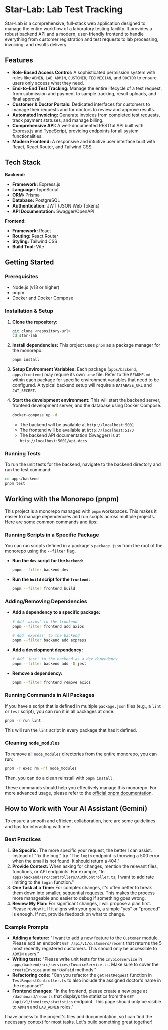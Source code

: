 # Star-Lab: Lab Test Tracking

Star-Lab is a comprehensive, full-stack web application designed to manage the entire workflow of a laboratory testing facility. It provides a robust backend API and a modern, user-friendly frontend to handle everything from customer registration and test requests to lab processing, invoicing, and results delivery.

## Features

-   **Role-Based Access Control:** A sophisticated permission system with roles like `ADMIN`, `LAB_ADMIN`, `CUSTOMER`, `TECHNICIAN`, and `DOCTOR` to ensure users only access what they need.
-   **End-to-End Test Tracking:** Manage the entire lifecycle of a test request, from submission and payment to sample tracking, result uploads, and final approval.
-   **Customer & Doctor Portals:** Dedicated interfaces for customers to manage their requests and for doctors to review and approve results.
-   **Automated Invoicing:** Generate invoices from completed test requests, track payment statuses, and manage billing.
-   **Comprehensive API:** A well-documented RESTful API built with Express.js and TypeScript, providing endpoints for all system functionalities.
-   **Modern Frontend:** A responsive and intuitive user interface built with React, React Router, and Tailwind CSS.

## Tech Stack

**Backend:**

-   **Framework:** Express.js
-   **Language:** TypeScript
-   **ORM:** Prisma
-   **Database:** PostgreSQL
-   **Authentication:** JWT (JSON Web Tokens)
-   **API Documentation:** Swagger/OpenAPI

**Frontend:**

-   **Framework:** React
-   **Routing:** React Router
-   **Styling:** Tailwind CSS
-   **Build Tool:** Vite

## Getting Started

### Prerequisites

-   Node.js (v18 or higher)
-   pnpm
-   Docker and Docker Compose

### Installation & Setup

1.  **Clone the repository:**
    ```bash
    git clone <repository-url>
    cd star-lab
    ```

2.  **Install dependencies:**
    This project uses `pnpm` as a package manager for the monorepo.
    ```bash
    pnpm install
    ```

3.  **Setup Environment Variables:**
    Each package (`apps/backend`, `apps/frontend`) may require its own `.env` file. Refer to the `README.md` within each package for specific environment variables that need to be configured. A typical backend setup will require a `DATABASE_URL` and `JWT_SECRET`.

4.  **Start the development environment:**
    This will start the backend server, frontend development server, and the database using Docker Compose.
    ```bash
    docker-compose up -d
    ```

    -   The backend will be available at `http://localhost:5001`
    -   The frontend will be available at `http://localhost:5173`
    -   The backend API documentation (Swagger) is at `http://localhost:5001/api-docs`

### Running Tests

To run the unit tests for the backend, navigate to the backend directory and run the test command:

```bash
cd apps/backend
pnpm test
```

## Working with the Monorepo (pnpm)

This project is a monorepo managed with `pnpm` workspaces. This makes it easier to manage dependencies and run scripts across multiple projects. Here are some common commands and tips:

### Running Scripts in a Specific Package

You can run scripts defined in a package's `package.json` from the root of the monorepo using the `--filter` flag.

-   **Run the `dev` script for the `backend`:**
    ```bash
    pnpm --filter backend dev
    ```

-   **Run the `build` script for the `frontend`:**
    ```bash
    pnpm --filter frontend build
    ```

### Adding/Removing Dependencies

-   **Add a dependency to a specific package:**
    ```bash
    # Add 'axios' to the frontend
    pnpm --filter frontend add axios

    # Add 'express' to the backend
    pnpm --filter backend add express
    ```

-   **Add a development dependency:**
    ```bash
    # Add 'jest' to the backend as a dev dependency
    pnpm --filter backend add -D jest
    ```

-   **Remove a dependency:**
    ```bash
    pnpm --filter frontend remove axios
    ```

### Running Commands in All Packages

If you have a script that is defined in multiple `package.json` files (e.g., a `lint` or `test` script), you can run it in all packages at once.

```bash
pnpm -r run lint
```

This will run the `lint` script in every package that has it defined.

### Cleaning `node_modules`

To remove all `node_modules` directories from the entire monorepo, you can run:

```bash
pnpm -r exec rm -rf node_modules
```

Then, you can do a clean reinstall with `pnpm install`.

These commands should help you effectively manage this monorepo. For more advanced usage, please refer to the [official pnpm documentation](https://pnpm.io/workspaces).

## How to Work with Your AI Assistant (Gemini)

To ensure a smooth and efficient collaboration, here are some guidelines and tips for interacting with me:

### Best Practices

1.  **Be Specific:** The more specific your request, the better I can assist. Instead of "fix the bug," try "The `login` endpoint is throwing a 500 error when the email is not found. It should return a 404."
2.  **Provide Context:** When asking for changes, mention the relevant files, functions, or API endpoints. For example, "In `apps/backend/src/controllers/AuthController.ts`, I want to add rate limiting to the `login` function."
3.  **One Task at a Time:** For complex changes, it's often better to break them down into smaller, sequential requests. This makes the process more manageable and easier to debug if something goes wrong.
4.  **Review My Plan:** For significant changes, I will propose a plan first. Please review it. If it aligns with your goals, a simple "yes" or "proceed" is enough. If not, provide feedback on what to change.

### Example Prompts

-   **Adding a feature:** "I want to add a new feature to the `Customer` module. Please add an endpoint `GET /api/v1/customers/recent` that returns the 5 most recently registered customers. This should only be accessible to `ADMIN` users."
-   **Writing tests:** "Please write unit tests for the `InvoiceService` in `apps/backend/src/services/InvoiceService.ts`. Make sure to cover the `createInvoice` and `markAsPaid` methods."
-   **Refactoring code:** "Can you refactor the `getTestRequest` function in `TestRequestController.ts` to also include the assigned doctor's name in the response?"
-   **Frontend changes:** "In the frontend, please create a new page at `/dashboard/reports` that displays the statistics from the `GET /api/v1/invoices/statistics` endpoint. This page should only be visible to `ADMIN` and `LAB_ADMIN` roles."

I have access to the project's files and documentation, so I can find the necessary context for most tasks. Let's build something great together!